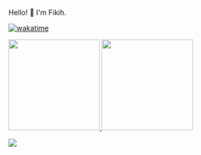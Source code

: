 Hello! 👋 I'm Fikih.


[![wakatime](https://wakatime.com/badge/user/5346ecae-279b-4a47-aa65-5ae244c88994.svg)](https://wakatime.com/@5346ecae-279b-4a47-aa65-5ae244c88994)

<p align="left">
<a href="https://github.com/fikihfirmansyah">
  <img height="180em" src="https://github-readme-stats-eight-theta.vercel.app/api?username=fikihfirmansyah&show_icons=true&theme=dark&include_all_commits=true&count_private=true"/>
  <img height="180em" src="https://wakatime.com/share/@fikihfirmansyah/1fa8866c-446a-4cce-8330-0e1437f4b174.svg"/>
</a>
</p>

<p align="left">
  <img src="https://wakatime.com/share/@fikihfirmansyah/e16b8e35-e17c-48f4-bb19-813201a04073.svg"/>
</p>
